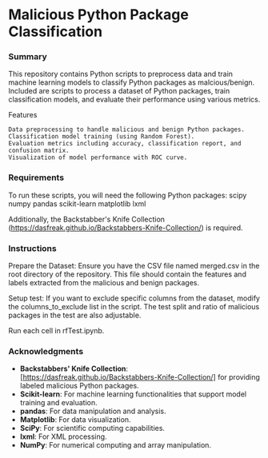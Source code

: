 # Malicious Python Package Classification

### Summary

This repository contains Python scripts to preprocess data and train machine learning models to classify Python packages as malcious/benign. Included are scripts to process a dataset of Python packages, train classification models, and evaluate their performance using various metrics. 

Features

    Data preprocessing to handle malicious and benign Python packages.
    Classification model training (using Random Forest).
    Evaluation metrics including accuracy, classification report, and confusion matrix.
    Visualization of model performance with ROC curve.

### Requirements

To run these scripts, you will need the following Python packages:
    scipy
    numpy
    pandas
    scikit-learn
    matplotlib
    lxml

Additionally, the Backstabber's Knife Collection (https://dasfreak.github.io/Backstabbers-Knife-Collection/) is required.

### Instructions

Prepare the Dataset:
Ensure you have the CSV file named merged.csv in the root directory of the repository. This file should contain the features and labels extracted from the malicious and benign packages.

Setup test:
If you want to exclude specific columns from the dataset, modify the columns_to_exclude list in the script.
The test split and ratio of malicious packages in the test are also adjustable.

Run each cell in rfTest.ipynb.

### Acknowledgments
- **Backstabbers' Knife Collection**: [https://dasfreak.github.io/Backstabbers-Knife-Collection/] for providing labeled malicious Python packages.
- **Scikit-learn**: For machine learning functionalities that support model training and evaluation.
- **pandas**: For data manipulation and analysis.
- **Matplotlib**: For data visualization.
- **SciPy**: For scientific computing capabilities.
- **lxml**: For XML processing.
- **NumPy**: For numerical computing and array manipulation.